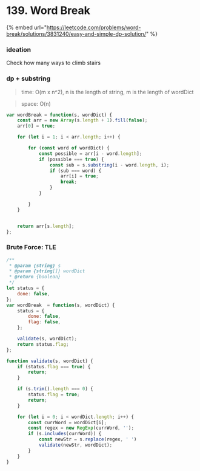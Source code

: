# 139. Word Break



{% embed url="https://leetcode.com/problems/word-break/solutions/3831240/easy-and-simple-dp-solution/" %}

### ideation

Check how many ways to climb stairs



### dp + substring

> time: O(m x n^2), n is the length of string, m is the length of wordDict

> space: O(n)

```js
var wordBreak = function(s, wordDict) {
    const arr = new Array(s.length + 1).fill(false);
    arr[0] = true;

    for (let i = 1; i < arr.length; i++) {

        for (const word of wordDict) {
            const possible = arr[i - word.length];
            if (possible === true) {
                const sub = s.substring(i - word.length, i);
                if (sub === word) {
                    arr[i] = true;
                    break;
                }
            }

        }
    }


    return arr[s.length];
};
```

### Brute Force: TLE

```js
/**
 * @param {string} s
 * @param {string[]} wordDict
 * @return {boolean}
 */
let status = {
    done: false,
};
var wordBreak  = function(s, wordDict) {
    status = {
        done: false,
        flag: false,
    };

    validate(s, wordDict);
    return status.flag;
};

function validate(s, wordDict) {
    if (status.flag === true) {
        return;
    }

    if (s.trim().length === 0) {
        status.flag = true;
        return;
    }

    for (let i = 0; i < wordDict.length; i++) {
        const currWord = wordDict[i];
        const regex = new RegExp(currWord, '');
        if (s.includes(currWord)) {
            const newStr = s.replace(regex, ' ')
            validate(newStr, wordDict);
        }
    }
}
```
